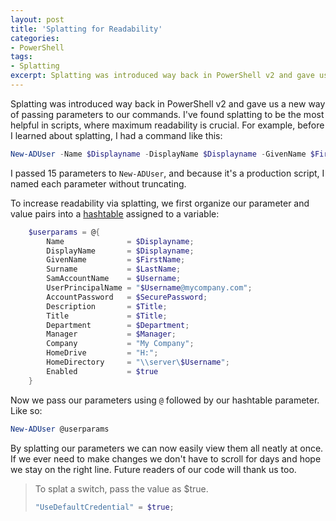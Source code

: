 ```yaml
---
layout: post
title: 'Splatting for Readability'
categories:
- PowerShell
tags:
- Splatting
excerpt: Splatting was introduced way back in PowerShell v2 and gave us a new way of passing parameters to our commands.
---
```


Splatting was introduced way back in PowerShell v2 and gave us a new way of passing parameters to our commands. I've found splatting to be the most helpful in scripts, where maximum readability is crucial. For example, before I learned about splatting, I had a command like this:

~~~ powershell
New-ADUser -Name $Displayname -DisplayName $Displayname -GivenName $FirstName -Surname $LastName -SamAccountName $Username -UserPrincipalName "$Username@mycompany.com" -AccountPassword $SecurePassword -Description $Title -Title $Title -Department $Department -Manager $Manager -Company "My Company" -HomeDrive "H:" -HomeDirectory "\\server\$Username" -Enabled $true
~~~

I passed 15 parameters to `New-ADUser`, and because it's a production script, I named each parameter without truncating.

To increase readability via splatting, we first organize our parameter and value pairs into a [hashtable](https://technet.microsoft.com/en-us/library/ee692803.aspx?f=255&MSPPError=-2147217396) assigned to a variable:

~~~ powershell
    $userparams = @{
        Name              = $Displayname;
        DisplayName       = $Displayname;
        GivenName         = $FirstName;
        Surname           = $LastName;
        SamAccountName    = $Username;
        UserPrincipalName = "$Username@mycompany.com";
        AccountPassword   = $SecurePassword;
        Description       = $Title;
        Title             = $Title;
        Department        = $Department;
        Manager           = $Manager;
        Company           = "My Company";
        HomeDrive         = "H:";
        HomeDirectory     = "\\server\$Username";
        Enabled           = $true
    }
~~~

Now we pass our parameters using `@` followed by our hashtable parameter. Like so:

~~~ powershell
New-ADUser @userparams
~~~

By splatting our parameters we can now easily view them all neatly at once. If we ever need to make changes we don't have to scroll for days and hope we stay on the right line. Future readers of our code will thank us too.

> To splat a switch, pass the value as $true.
> ~~~ powershell
> "UseDefaultCredential" = $true;
> ~~~